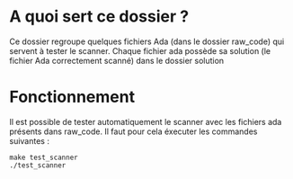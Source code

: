 # A quoi sert ce dossier ?
Ce dossier regroupe quelques fichiers Ada (dans le dossier raw_code) qui servent à tester le scanner.
Chaque fichier ada possède sa solution (le fichier Ada correctement scanné) dans le dossier solution

# Fonctionnement
Il est possible de tester automatiquement le scanner avec les fichiers ada présents dans raw_code.
Il faut pour cela éxecuter les commandes suivantes :
```
make test_scanner
./test_scanner
```
